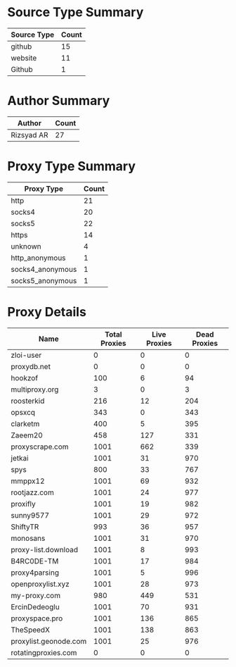 # Source Type Summary

| Source Type | Count |
|-------------|-------|
| github | 15 |
| website | 11 |
| Github | 1 |


# Author Summary

| Author | Count |
|--------|-------|
| Rizsyad AR | 27 |


# Proxy Type Summary

| Proxy Type | Count |
|------------|-------|
| http | 21 |
| socks4 | 20 |
| socks5 | 22 |
| https | 14 |
| unknown | 4 |
| http_anonymous | 1 |
| socks4_anonymous | 1 |
| socks5_anonymous | 1 |


# Proxy Details

| Name | Total Proxies | Live Proxies | Dead Proxies |
|------|---------------|--------------|---------------|
| zloi-user | 0 | 0 | 0 |
| proxydb.net | 0 | 0 | 0 |
| hookzof | 100 | 6 | 94 |
| multiproxy.org | 3 | 0 | 3 |
| roosterkid | 216 | 12 | 204 |
| opsxcq | 343 | 0 | 343 |
| clarketm | 400 | 5 | 395 |
| Zaeem20 | 458 | 127 | 331 |
| proxyscrape.com | 1001 | 662 | 339 |
| jetkai | 1001 | 31 | 970 |
| spys | 800 | 33 | 767 |
| mmppx12 | 1001 | 69 | 932 |
| rootjazz.com | 1001 | 24 | 977 |
| proxifly | 1001 | 19 | 982 |
| sunny9577 | 1001 | 29 | 972 |
| ShiftyTR | 993 | 36 | 957 |
| monosans | 1001 | 31 | 970 |
| proxy-list.download | 1001 | 8 | 993 |
| B4RC0DE-TM | 1001 | 17 | 984 |
| proxy4parsing | 1001 | 5 | 996 |
| openproxylist.xyz | 1001 | 28 | 973 |
| my-proxy.com | 980 | 449 | 531 |
| ErcinDedeoglu | 1001 | 70 | 931 |
| proxyspace.pro | 1001 | 136 | 865 |
| TheSpeedX | 1001 | 138 | 863 |
| proxylist.geonode.com | 1001 | 25 | 976 |
| rotatingproxies.com | 0 | 0 | 0 |
